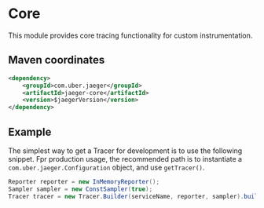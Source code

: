 # Core
This module provides core tracing functionality for custom instrumentation. 

## Maven coordinates
```xml
<dependency>
    <groupId>com.uber.jaeger</groupId>
    <artifactId>jaeger-core</artifactId>
    <version>$jaegerVersion</version>
</dependency>
```

## Example
The simplest way to get a Tracer for development is to use the following snippet. 
Fpr production usage, the recommended path is to instantiate a `com.uber.jaeger.Configuration` 
object, and use `getTracer()`.

```java
Reporter reporter = new InMemoryReporter();
Sampler sampler = new ConstSampler(true);
Tracer tracer = new Tracer.Builder(serviceName, reporter, sampler).build();
```
